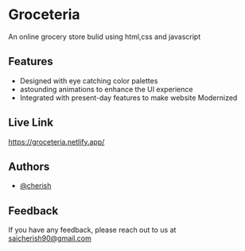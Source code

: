 
# Groceteria

An online grocery store bulid using html,css and javascript


## Features

- Designed with eye catching color palettes
- astounding animations to enhance the UI experience
- Integrated with present-day features to make website Modernized


## Live Link

https://groceteria.netlify.app/

## Authors

- [@cherish](https://github.com/cherish2003)


## Feedback

If you have any feedback, please reach out to us at saicherish90@gmail.com
